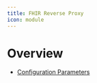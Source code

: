 ```yaml
---
title: FHIR Reverse Proxy
icon: module
---
```

# Overview
- [Configuration Parameters](configuration)

